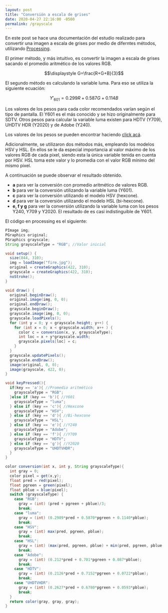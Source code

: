 ```yaml
---
layout: post
title: "Conversión a escala de grises"
date: 2020-04-27 22:16:00 -0500
permalink: /grayscale
---
```


En este post se hace una documentación del estudio realizado para convertir una imagen a escala de grises por medio de diferntes métodos, utilizando [Processing](https://processing.org/).

El primer método, y más intuitivo, es convertir la imagen a escala de grises sacando el promedio aritmético de los valores RGB.

$$\displaystyle G=\frac{R+G+B}{3}$$

El segundo método es calculando la variable luma. Para eso se utiliza la siguiente ecuación:

$$\displaystyle Y'_{\text{601}}=0.299R+0.587G+0.114B$$

Los valores de los pesos para cada color recomendados varían según el tipo de pantalla. El Y601 es el más conocido y se hizo originalmente para SDTV. Otros pesos para calcular la variable luma existen para HDTV (Y709), UHDTV HDR (Y2020) y de Adobe (Y240).

Los valores de los pesos se pueden encontrar haciendo [click acá](https://en.wikipedia.org/wiki/HSL_and_HSV#Lightness).

Adicionalmente, se utilizaron dos métodos más, empleando los modelos HSV y HSL. En ellos se le da especial importancia al valor máximo de los valores RGB de cada pixel, siendo esta la única variable tenida en cuenta por HSV. HSL toma este valor y lo promedia con el valor RGB mínimo del mismo pixel.

A continuación se puede observar el resultado obtenido.

<canvas data-processing-sources="/sketches/grayscale_img/grayscale.pde"></canvas>

- **a** para ver la conversión con promedio aritmético de valores RGB.
- **b** para ver la conversión utilizando la variable luma (Y601).
- **c** para ver la conversión utilizando el modelo HSV (hexcone).
- **d** para ver la conversión utilizando el modelo HSL (bi-hexcone).
- **e, f y g** para ver la conversión utilizando la variable luma con los pesos Y240, Y709 y Y2020. El resultado de es casi indistinguible de Y601.

El código en processing es el siguiente:

```java
PImage img;
PGraphics original;
PGraphics grayscale;
String grayscaleType = "RGB"; //Valor inicial

void setup() {
  size(844, 310);
  img = loadImage("fire.jpg");
  original = createGraphics(422, 310);
  grayscale = createGraphics(422, 310);
  noStroke();
}

void draw() {
  original.beginDraw();
  original.image(img, 0, 0);
  original.endDraw();
  grayscale.beginDraw();
  grayscale.image(img, 0, 0);
  grayscale.loadPixels();
  for (int y = 0; y < grayscale.height; y++) {
    for (int x = 0; x < grayscale.width; x++ ) {
      color c = conversion(x, y, grayscaleType);
      int loc = x + y*grayscale.width;
      grayscale.pixels[loc] = c;
    }
  }
  grayscale.updatePixels();
  grayscale.endDraw();
  image(original, 0, 0);
  image(grayscale, 422, 0);
}

void keyPressed(){
  if(key == 'a'){ //Promedio aritmético
    grayscaleType = "RGB";
  }else if (key == 'b'){ //Y601
    grayscaleType = "luma";
  } else if (key == 'c'){ //Hexcone
    grayscaleType = "HSV";
  } else if (key == 'd'){ //Bi-hexcone
    grayscaleType = "HSL";
  } else if (key == 'e'){ //Y240
    grayscaleType = "Adobe";
  } else if (key == 'f'){ //Y709
    grayscaleType = "HDTV";
  } else if (key == 'g'){ //Y2020
    grayscaleType = "UHDTVHDR";
  }
}

color conversion(int x, int y, String grayscaleType){
  int gray = 0;
  color pixel = get(x,y);
  float pred = red(pixel);
  float pgreen = green(pixel);
  float pblue = blue(pixel);
  switch (grayscaleType) {
    case "RGB":
      gray = (int) (pred + pgreen + pblue)/3;
      break;
    case "luma":
      gray = (int) (0.2989*pred + 0.5870*pgreen + 0.1140*pblue);
      break;
    case "HSV":
      gray = (int) max(pred, pgreen, pblue);
      break;
    case "HSL":
      gray = (int) (max(pred, pgreen, pblue) + min(pred, pgreen, pblue))/2;
      break;
    case "Adobe":
      gray = (int) (0.212*pred + 0.701*pgreen + 0.087*pblue);
      break;
    case "HDTV":
      gray = (int) (0.2126*pred + 0.7152*pgreen + 0.0722*pblue);
      break;
    case "UHDTVHDR":
      gray = (int) (0.2627*pred + 0.6780*pgreen + 0.0593*pblue);
      break;
  }
  return color(gray, gray, gray);
}
```
